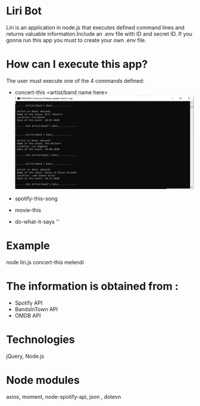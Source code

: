 # Liri Bot
Liri is an application in node.js that executes defined command lines and returns valuable information.Include an .env file with ID and secret ID. If you gonna run this app you must to create your own .env file.

# How can I execute this app?
The user must execute one of the 4 commands defined:
* concert-this  <artist/band name here>
![liri ](concert-this-melendi1.png)

* spotify-this-song    <song name here>
 
* movie-this   <movie name here>
 
* do-what-it-says '<read data from random.txt>'
 
# Example

 node liri.js concert-this  melendi

# The information is obtained from : 
 * Spotify API
 * BandsInTown API
 * OMDB API
 
# Technologies
jQuery, Node.js

# Node modules
axios, moment, node-spotify-api, json , dotevn


